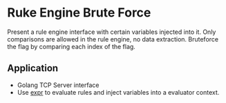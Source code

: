 # Ruke Engine Brute Force

Present a rule engine interface with certain variables injected into it. Only comparisons are allowed in the rule engine, no data extraction. Bruteforce the flag by comparing each index of the flag.

## Application

- Golang TCP Server interface
- Use [expr](https://github.com/antonmedv/expr) to evaluate rules and inject variables into a evaluator context.
